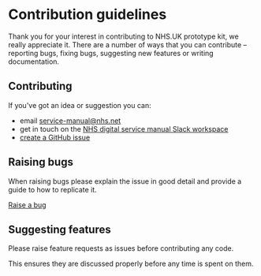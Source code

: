 # Contribution guidelines

Thank you for your interest in contributing to NHS.UK prototype kit, we really appreciate it. There are a number of ways that you can contribute – reporting bugs, fixing bugs, suggesting new features or writing documentation.

## Contributing

If you've got an idea or suggestion you can:

* email [service-manual@nhs.net](mailto:service-manual@nhs.net)
* get in touch on the [NHS digital service manual Slack workspace](https://nhs-service-manual.slack.com/messages/CFYL2GDGW)
* [create a GitHub issue](https://github.com/nhsuk/nhsuk-prototype-kit/issues/new)   

## Raising bugs

When raising bugs please explain the issue in good detail and provide a guide to how to replicate it.

[Raise a bug](https://github.com/nhsuk/nhsuk-prototype-kit/issues/new?template=BUG_REPORT.md) 

## Suggesting features

Please raise feature requests as issues before contributing any code.

This ensures they are discussed properly before any time is spent on them.
